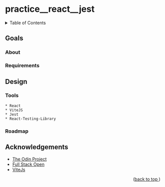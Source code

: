 # practice__react__jest
<a name="readme-top"></a>
<details>
    <summary>Table of Contents</summary>
    <ol>
        <li> <a href="#goals">Goals</a>
            <ul>
            <li><a href="#about">About</a></li>
            <li><a href="#requirements">Requirements</a></li>
            </ul>
        </li>
        <li><a href="#design">Design</a>
            <ul>
            <li><a href="#tools">Tools</a></li>
            <li><a href="#roadmap">Roadmap</a></li>
            </ul>
        </li>
        <li><a href="#acknowledgements">Acknowledgements</a></li>
    </ol>
</details>

## Goals
### About
### Requirements
## Design
### Tools
    * React
    * ViteJS
    * Jest
    * React-Testing-Library
### Roadmap
## Acknowledgements
* [The Odin Project](https://www.theodinproject.com/)
* [Full Stack Open](https://www.fullstackopen.com/)
* [ViteJs](https://vitejs.dev)
<p align="right">(<a href="#readme-top">back to top </a>)</p>
